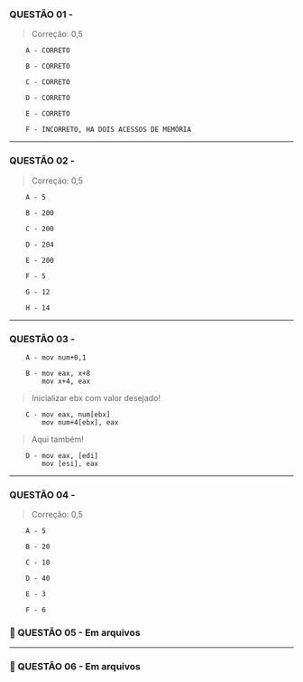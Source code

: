 
### QUESTÃO 01 -

> Correção: 0,5

        A - CORRETO

        B - CORRETO

        C - CORRETO

        D - CORRETO

        E - CORRETO

        F - INCORRETO, HA DOIS ACESSOS DE MEMÓRIA
----
### QUESTÃO 02 -

> Correção: 0,5

        A - 5

        B - 200

        C - 200

        D - 204

        E - 200

        F - 5

        G - 12

        H - 14
----
### QUESTÃO 03 -

        A - mov num+0,1

        B - mov eax, x+8
            mov x+4, eax

> Inicializar ebx com valor desejado!

        C - mov eax, num[ebx]
            mov num+4[ebx], eax

> Aqui também!

        D - mov eax, [edi] 
            mov [esi], eax
----
### QUESTÃO 04 -

> Correção: 0,5


        A - 5

        B - 20

        C - 10

        D - 40

        E - 3

        F - 6

### 📎 QUESTÃO 05 - Em arquivos
----

### 📎 QUESTÃO 06 - Em arquivos 
